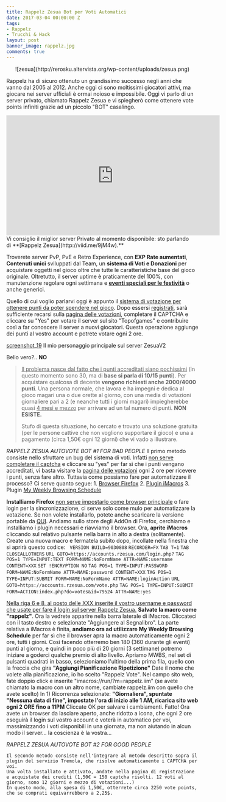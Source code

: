 ```yaml
---
title: Rappelz Zesua Bot per Voti Automatici
date: 2017-03-04 00:00:00 Z
tags:
- Rappelz
- Trucchi & Hack
layout: post
banner_image: rappelz.jpg
comments: true
---
```


<center>![zesua](http://rerosku.altervista.org/wp-content/uploads/zesua.png)</center>

Rappelz ha di sicuro ottenuto un grandissimo successo negli anni che vanno dal 2005 al 2012. Anche oggi ci sono moltissimi giocatori attivi, ma giocare nei server ufficiali è ormai noioso e impossibile. Oggi vi parlo di un server privato, chiamato Rappelz Zesua e vi spiegherò come ottenere vote points infiniti grazie ad un piccolo "BOT" casalingo.

<!--more-->

<iframe width="560" height="315" src="https://www.youtube.com/embed/kZor8qgVrMM" frameborder="0" allowfullscreen="allowfullscreen"></iframe>Vi consiglio il miglior server Privato al momento disponibile: sto parlando di **[Rappelz Zesua](http://viid.me/9jM4w).**

Troverete server PvP, PvE e Retro Experience, con **EXP Rate aumentati**, **Contenuti unici** sviluppati dal Team, un **sistema di Voti e Donazioni** per acquistare oggetti nel gioco oltre che tutte le caratteristiche base del gioco originale. Oltretutto, il server uptime è praticamente del 100%, con manutenzione regolare ogni settimana e **[eventi speciali per le festività](http://viid.me/9keS4)** o anche generici.

Quello di cui voglio parlarvi oggi è appunto il <span style="text-decoration: underline;">sistema di votazione per ottenere punti da poter spendere nel gioco</span>. Dopo essersi [registrati](http://viid.me/9kw9D), sarà sufficiente recarsi sulla [pagina delle votazioni](http://viid.me/9keS4), completare il CAPTCHA e cliccare su "Yes" per votare il server sul sito "Topofgames" e contribuire così a far conoscere il server a nuovi giocatori. Questa operazione aggiunge dei punti al vostro account e potrete votare ogni 2 ore.

[screenshot_19](http://rerosku.altervista.org/wp-content/uploads/Screenshot_19.png)
Il mio personaggio principale sul server ZesuaV2

Bello vero?.. **NO**

> <span style="text-decoration: underline;">Il problema nasce dal fatto che i punti accreditati siano pochissimi</span> (in questo momento sono 30, ma di **base si parla di 10/15 punti**). Per acquistare qualcosa di decente **vengono richiesti anche 2000/4000 punti**. Una persona normale, che lavora e ha impegni e dedica al gioco magari una o due orette al giorno, con una media di votazioni giornaliere pari a 2 (e neanche tutti i giorni magari) impiegherebbe quasi <span style="text-decoration: underline;">4 mesi e mezzo</span> per arrivare ad un tal numero di punti. **NON ESISTE.**
>
> Stufo di questa situazione, ho cercato e trovato una soluzione gratuita (per le persone cattive che non vogliono supportare il gioco) e una a pagamento (circa 1,50€ ogni 12 giorni) che vi vado a illustrare.

*RAPPELZ ZESUA AUTOVOTE BOT #1 FOR BAD PEOPLE*
 Il primo metodo consiste nello sfruttare un bug del sistema di voti. Infatti <span style="text-decoration: underline;">non serve completare il captcha</span> e cliccare su "yes" per far sì che i punti vengano accreditati, vi basta visitare la [pagina delle votazioni](http://viid.me/9keS4) ogni 2 ore per ricevere i punti, senza fare altro. Tuttavia come possiamo fare per automatizzare il processo? Ci serve quanto segue:
 1\. [Browser Firefox](http://viid.me/9kmNk)
 2\. [Plugin iMacros](http://viid.me/9kQyr)
 3\. Plugin [My Weekly Browsing Schedule](http://viid.me/9kQbC)

 **Installiamo Firefox**
  <span style="text-decoration: underline;">non serve impostarlo come browser principale</span> o fare login per la sincronizzazione, ci serve solo come mulo per automatizzare la votazione. Se non volete installarlo, potete anche scaricare la versione portable da [QUI](http://viid.me/9kQPE).
  Andiamo sullo store degli AddOn di Firefox, cerchiamo e installiamo i plugin necessari e riavviamo il browser.
  Ora, **aprite iMacros** cliccando sul relativo pulsante nella barra in alto a destra (solitamente). Create una nuova macro e fermatela subito dopo, incollate nella finestra che si aprirà questo codice:
   
   `VERSION BUILD=9030808`
   `RECORDER=FX`
   `TAB T=1`
   `TAB CLOSEALLOTHERS`
   `URL GOTO=https://accounts.rzesua.com/login.php?`
   `TAG POS=1 TYPE=INPUT:TEXT FORM=NAME:NoFormName ATTR=NAME:username CONTENT=XXX`
   `SET !ENCRYPTION NO`
   `TAG POS=1 TYPE=INPUT:PASSWORD FORM=NAME:NoFormName ATTR=NAME:password CONTENT=XXX`
   `TAG POS=1 TYPE=INPUT:SUBMIT FORM=NAME:NoFormName ATTR=NAME:loginAction`
   `URL GOTO=https://accounts.rzesua.com/vote.php`
   `TAG POS=1 TYPE=INPUT:SUBMIT FORM=ACTION:index.php?do=votes&id=79524 ATTR=NAME:yes`  

   <span style="text-decoration: underline;">Nella riga 6 e 8, al posto delle XXX inserite il vostro username e password che usate per fare il login sul server Rappelz Zesua.</span>
   **Salvate la macro come "rappelz"**.
   Ora la vedrete apparire nella barra laterale di iMacros.
   Cliccateci con il tasto destro e selezionate "Aggiungere al Segnalibro".
   La parte relativa a iMacros è finita, **andiamo ora ad utilizzare My Weekly Browsing Schedule** per far sì che il browser apra la macro automaticamente ogni 2 ore, tutti i giorni.
   Così facendo otterremo ben 180 (360 durante gli eventi) punti al giorno, e quindi in poco più di 20 giorni (3 settimane) potremo iniziare a goderci qualche premio di alto livello.
   Apriamo MWBS, nel set di pulsanti quadrati in basso, selezioniamo l'ultimo della prima fila, quello con la freccia che gira **"Aggiungi Pianificazione Ripetizione"** Date il nome che volete alla pianificazione, io ho scelto "Rappelz Vote".
   Nel campo sito web, fate doppio click e inserite "imacros://run/?m=rappelz.iim" (se avete chiamato la macro con un altro nome, cambiate rappelz.iim con quello che avete scelto)
   In 1) Ricorrenza selezionate: **"Giornaliera", spuntate "Nessuna data di fine", impostate l'ora di inizio alle 1 AM, ricarica sito web ogni 2 ORE fino a 11PM**
   Cliccate OK per salvare i cambiamenti.
   Fatto! Ora avete un browser da lasciare aperto, anche ridotto a icona, che ogni 2 ore eseguirà il login sul vostro account e voterà in automatico per voi, massimizzando i voti disponibili in una giornata, ma non aiutando in alcun modo il server... la coscienza è la vostra...

   *RAPPELZ ZESUA AUTOVOTE BOT #2 FOR GOOD PEOPLE*

    Il secondo metodo consiste nell'integrare al metodo descritto sopra il plugin del servizio Tremola, che risolve automaticamente i CAPTCHA per voi.
    Una volta installato e attivato, andate nella pagina di registrazione e acquistate dei crediti (1,50€ = 150 captcha risolti. 12 voti al giorno, sono 12 giorni e mezzo di votazioni...)
    In questo modo, alla spesa di 1,50€, otterrete circa 2250 vote points, che se comprati equivarrebbero a 2,25$.
